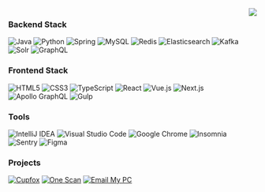 <img align="right" src="https://github-readme-stats.vercel.app/api?username=Jackeriss&show_icons=true&hide_border=false&bg_color=192133&border_color=324560&title_color=efb752&icon_color=efb752&text_color=70bed9">

### Backend Stack

![Java](https://img.shields.io/badge/-Java-DE1F27?style=flat-square&logo=java&logoColor=white)
![Python](https://img.shields.io/badge/-Python-3A77A9?style=flat-square&logo=python&logoColor=white)
![Spring](https://img.shields.io/badge/-Spring-6DB33F?style=flat-square&logo=spring&logoColor=white)
![MySQL](https://img.shields.io/badge/-MySQL-0F768E?style=flat-square&logo=mysql&logoColor=white)
![Redis](https://img.shields.io/badge/-Redis-DC382D?style=flat-square&logo=redis&logoColor=white)
![Elasticsearch](https://img.shields.io/badge/-Elasticsearch-1279C9?style=flat-square&logo=elasticsearch&logoColor=white)
![Kafka](https://img.shields.io/badge/-Kafka-000000?style=flat-square&logo=apache-kafka&logoColor=white)
![Solr](https://img.shields.io/badge/-Solr-D9411E?style=flat-square&logo=apache-solr&logoColor=white)
![GraphQL](https://img.shields.io/badge/-GraphQL-E10098?style=flat-square&logo=graphql&logoColor=white)

### Frontend Stack

![HTML5](https://img.shields.io/badge/-HTML5-E34F26?style=flat-square&logo=html5&logoColor=white)
![CSS3](https://img.shields.io/badge/-CSS3-1572B6?style=flat-square&logo=css3&logoColor=white)
![TypeScript](https://img.shields.io/badge/-TypeScript-007ACC?style=flat-square&logo=typescript&logoColor=white)
![React](https://img.shields.io/badge/-React-61DAFB?style=flat-square&logo=react&logoColor=white)
![Vue.js](https://img.shields.io/badge/-Vue.js-4FC08D?style=flat-square&logo=vue.js&logoColor=white)
![Next.js](https://img.shields.io/badge/-Next.js-000000?style=flat-square&logo=next.js&logoColor=white)
![Apollo GraphQL](https://img.shields.io/badge/-Apollo%20GraphQL-311C87?style=flat-square&logo=apollo-graphql&logoColor=white)
![Gulp](https://img.shields.io/badge/-Gulp-CF4647?style=flat-square&logo=gulp&logoColor=white)

### Tools

![IntelliJ IDEA](https://img.shields.io/badge/-IntelliJ%20IDEA-000000?style=flat-square&logo=intellij-idea&logoColor=white)
![Visual Studio Code](https://img.shields.io/badge/-Visual%20Studio%20Code-007ACC?style=flat-square&logo=visual-studio-code&logoColor=white)
![Google Chrome](https://img.shields.io/badge/-Google%20Chrome-4285F4?style=flat-square&logo=google-chrome&logoColor=white)
![Insomnia](https://img.shields.io/badge/-Insomnia-5849BE?style=flat-square&logo=insomnia&logoColor=white)
![Sentry](https://img.shields.io/badge/-Sentry-362D59?style=flat-square&logo=sentry&logoColor=white)
![Figma](https://img.shields.io/badge/-Figma-000000?style=flat-square&logo=figma&logoColor=white)

### Projects
[![Cupfox](https://img.shields.io/badge/Cupfox-db542f?style=flat-square)](https://www.cupfox.com)
[![One Scan](https://img.shields.io/badge/One%20Scan-ff87d4?style=flat-square)](https://one-scan.jackeriss.com)
[![Email My PC](https://img.shields.io/badge/Email%20My%20PC-252c37?style=flat-square)](https://jackeriss.github.io/email_my_pc)
